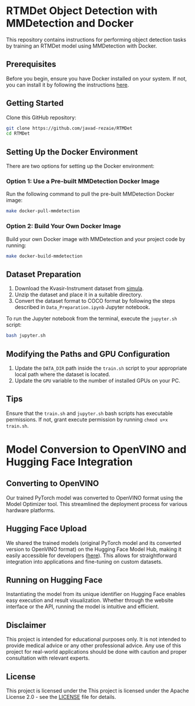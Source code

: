 # RTMDet Object Detection with MMDetection and Docker

This repository contains instructions for performing object detection tasks by training an RTMDet model using MMDetection with Docker.

## Prerequisites

Before you begin, ensure you have Docker installed on your system. If not, you can install it by following the instructions [here](https://docs.docker.com/get-docker/).

## Getting Started

Clone this GitHub repository:

```bash
git clone https://github.com/javad-rezaie/RTMDet
cd RTMDet
```

## Setting Up the Docker Environment

There are two options for setting up the Docker environment:

### Option 1: Use a Pre-built MMDetection Docker Image

Run the following command to pull the pre-built MMDetection Docker image:

```bash
make docker-pull-mmdetection
```

### Option 2: Build Your Own Docker Image

Build your own Docker image with MMDetection and your project code by running:

```bash
make docker-build-mmdetection
```

## Dataset Preparation

1. Download the Kvasir-Instrument dataset from [simula](https://datasets.simula.no/kvasir-instrument/).
2. Unzip the dataset and place it in a suitable directory.
3. Convert the dataset format to COCO format by following the steps described in `Data_Preparation.ipynb` Jupyter notebook.

To run the Jupyter notebook from the terminal, execute the `jupyter.sh` script:

```bash
bash jupyter.sh
```

## Modifying the Paths and GPU Configuration

1. Update the `DATA_DIR` path inside the `train.sh` script to your appropriate local path where the dataset is located.
2. Update the `GPU` variable to the number of installed GPUs on your PC.

## Tips
Ensure that the `train.sh` and  `jupyter.sh` bash scripts has executable permissions. If not, grant execute permission by running `chmod u+x train.sh`.

# Model Conversion to OpenVINO and Hugging Face Integration
## Converting to OpenVINO
Our trained PyTorch model was converted to OpenVINO format using the Model Optimizer tool. This streamlined the deployment process for various hardware platforms.

## Hugging Face Upload
We shared the trained models (original PyTorch model and its converted version to OpenVINO format) on the Hugging Face Model Hub, making it easily accessible for developers ([here](https://huggingface.co/spaces/homai/Kvasir-Instrument-RTMDet)). This allows for straightforward integration into applications and fine-tuning on custom datasets.

## Running on Hugging Face
Instantiating the model from its unique identifier on Hugging Face enables easy execution and result visualization. Whether through the website interface or the API, running the model is intuitive and efficient.

## Disclaimer

This project is intended for educational purposes only. It is not intended to provide medical advice or any other professional advice. Any use of this project for real-world applications should be done with caution and proper consultation with relevant experts.

## License

This project is licensed under the This project is licensed under the Apache License 2.0 - see the [LICENSE](LICENSE) file for details.
